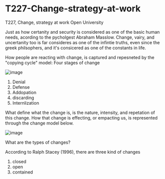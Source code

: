 # T227-Change-strategy-at-work
T227, Change, strategy at work Open University

Just as how certanity and security is considered as one of the basic human needs, acording to the pycholgest Abraham Masslow.
Change, vairy, and uncertanity too is far consideres as one of the infintie truths, even since the greek philsophers, and it's
consicered as one of the constants in life.

How people are reacting with change, is captured and repesneted by the "copying cycle" model:
Four stages of change

![image](https://user-images.githubusercontent.com/63984422/134417560-20ddda1c-be3d-40df-8653-912dbcbf6286.png)


1. Denial
2. Defense
3. Addopation
4. discarding
5.  Internlization


What define what the change is, is the nature, intensity, and repetation of this change.
How that change is effecting, or empacting us, is represented through the change model below. 

![image](https://user-images.githubusercontent.com/63984422/134417738-269bb4a5-286c-4f76-9656-9055701be934.png)


What are the types of changes?

According to Ralph Stacey (1996), there are three kind of changes

1. closed
2. open
3. contained
